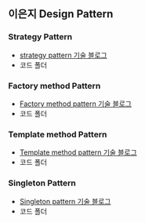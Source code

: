 ## 이은지 Design Pattern

### Strategy Pattern
  - [strategy pattern 기술 블로그](https://github.com/eunsiver/PDA-JavaPattern/blob/Lee-Eunji/Lee-Eunji/strategy/StrategyPattern.md)
  - 코드 폴더

### Factory method Pattern
  - [Factory method pattern 기술 블로그](https://github.com/eunsiver/PDA-JavaPattern/blob/Lee-Eunji/Lee-Eunji/factory-method/FactoryPattern.md
)
  - 코드 폴더

### Template method Pattern
  - [Template method pattern 기술 블로그](https://github.com/eunsiver/PDA-JavaPattern/blob/Lee-Eunji/Lee-Eunji/template-method/TemplateMethod.md)
  - 코드 폴더
    
### Singleton Pattern
  - [Singleton pattern 기술 블로그](https://github.com/eunsiver/PDA-JavaPattern/blob/Lee-Eunji/Lee-Eunji/ect-pattern/Singleton.md)
  - 코드 폴더
